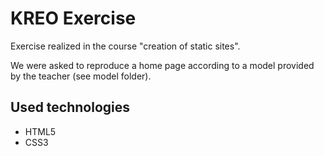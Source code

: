 # KREO Exercise

Exercise realized in the course "creation of static sites".

We were asked to reproduce a home page according to a model provided by the teacher (see model folder).


## Used technologies
* HTML5
* CSS3